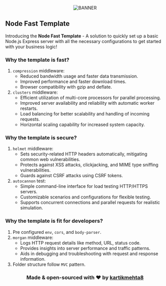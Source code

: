 <p align="center">
  <img src="https://user-images.githubusercontent.com/77505989/236595768-68bcdde4-0962-45bd-af5b-2c9d19b282e4.png" alt="BANNER" />
</p>

## Node Fast Template

Introducing the **Node Fast Template** - A solution to quickly set up a basic Node.js Express server with all the necessary configurations to get started with your business logic!

### Why the template is fast?
1. `compression` middleware:
    - Reduced bandwidth usage and faster data transmission.
    - Improved performance and faster download times.
    - Browser compatibility with gzip and deflate.
2. `clusters` middleware:
    - Efficient utilization of multi-core processors for parallel processing.
    - Improved server availability and reliability with automatic worker restarts.
    - Load balancing for better scalability and handling of incoming requests.
    - Horizontal scaling capability for increased system capacity.

### Why the template is secure?
1. `helmet` middleware:
    - Sets security-related HTTP headers automatically, mitigating common web vulnerabilities.
    - Protects against XSS attacks, clickjacking, and MIME type sniffing vulnerabilities.
    - Guards against CSRF attacks using CSRF tokens.
2. `autocannon` test:
    - Simple command-line interface for load testing HTTP/HTTPS servers.
    - Customizable scenarios and configurations for flexible testing.
    - Supports concurrent connections and parallel requests for realistic simulation.

  ### Why the template is fit for developers?
  1. Pre configured `env`, `cors`, and `body-parser`.
  2. `morgan` middleware:
      - Logs HTTP request details like method, URL, status code.
      - Provides insights into server performance and traffic patterns.
      - Aids in debugging and troubleshooting with request and response information.
  3. Folder structure follow `MVC` pattern.
  
<h3 align="center">
  Made & open-sourced with ❤️ by <a href="https://www.kartikmehta.xyz">kartikmehta8</a>
</h3>
